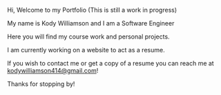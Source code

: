 Hi, Welcome to my Portfolio (This is still a work in progress)

My name is Kody Williamson and I am a Software Engineer

Here you will find my course work and personal projects.

I am currently working on a website to act as a resume.

If you wish to contact me or get a copy of a resume you can reach me at kodywilliamson414@gmail.com!

Thanks for stopping by!

